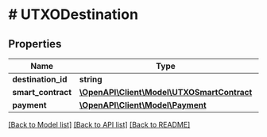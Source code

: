 # # UTXODestination

## Properties

Name | Type | Description | Notes
------------ | ------------- | ------------- | -------------
**destination_id** | **string** |  | [optional]
**smart_contract** | [**\OpenAPI\Client\Model\UTXOSmartContract**](UTXOSmartContract.md) |  | [optional]
**payment** | [**\OpenAPI\Client\Model\Payment**](Payment.md) |  | [optional]

[[Back to Model list]](../../README.md#models) [[Back to API list]](../../README.md#endpoints) [[Back to README]](../../README.md)
